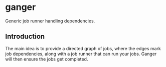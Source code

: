 # ganger

Generic job runner handling dependencies.

## Introduction

The main idea is to provide a directed graph of jobs, where the edges mark job dependencies, along with a job runner that can run your jobs. Ganger will then ensure the jobs get completed.